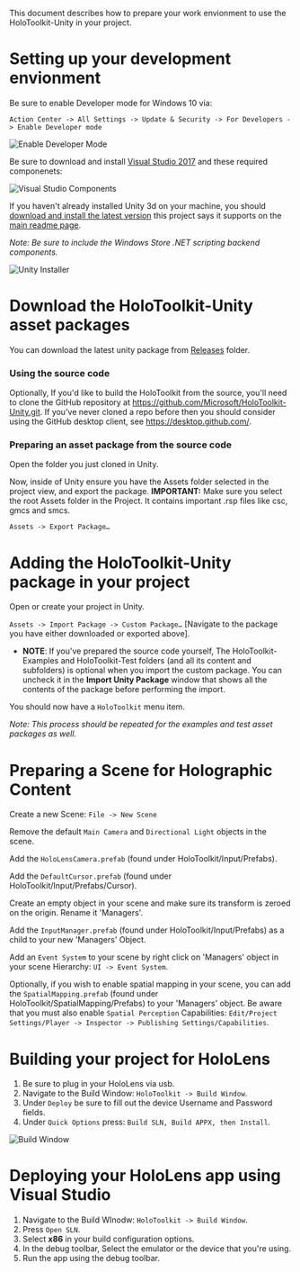This document describes how to prepare your work envionment to use the HoloToolkit-Unity in your project.

# Setting up your development envionment
Be sure to enable Developer mode for Windows 10 via:

`Action Center -> All Settings -> Update & Security -> For Developers -> Enable Developer mode`

![Enable Developer Mode](/External/ReadMeImages/EnableDevModeWin10.PNG "Enable Developer Mode for Windows 10")

Be sure to download and install [Visual Studio 2017](https://www.visualstudio.com/vs/) and these required componenets:

![Visual Studio Components](/External/ReadMeImages/VisualStudioComponents.PNG)

If you haven't already installed Unity 3d on your machine, you should [download and install the latest version](https://unity3d.com/get-unity/download/archive) this project says it supports on the [main readme page](/README.md).

_Note: Be sure to include the Windows Store .NET scripting backend components._

![Unity Installer](/External/ReadMeImages/UnityInstaller.PNG "Unity Installer")

# Download the HoloToolkit-Unity asset packages
You can download the latest unity package from [Releases](https://github.com/Microsoft/HoloToolkit-Unity/releases) folder.

### Using the source code
Optionally, If you'd like to build the HoloToolkit from the source, you'll need to clone the GitHub repository at https://github.com/Microsoft/HoloToolkit-Unity.git. If you've never cloned a repo before then you should consider using the GitHub desktop client, see https://desktop.github.com/.

### Preparing an asset package from the source code

Open the folder you just cloned in Unity.

Now, inside of Unity ensure you have the Assets folder selected in the project view, and export the package. **IMPORTANT:** Make sure you select the root Assets folder in the Project. It contains important .rsp files like csc, gmcs and smcs.

`Assets -> Export Package…`

# Adding the HoloToolkit-Unity package in your project

Open or create your project in Unity.

`Assets -> Import Package -> Custom Package…` [Navigate to the package 
you have either downloaded or exported above].

- **NOTE**: If you've prepared the source code yourself, The HoloToolkit-Examples and HoloToolkit-Test folders (and all its content and subfolders) is optional when you import the custom package. You can uncheck it in the **Import Unity Package** window that shows all the contents of the package before performing the import.   

You should now have a `HoloToolkit` menu item.

_Note: This process should be repeated for the examples and test asset packages as well._

# Preparing a Scene for Holographic Content
Create a new Scene: `File -> New Scene`

Remove the default `Main Camera` and `Directional Light` objects in the scene.

Add the `HoloLensCamera.prefab` (found under HoloToolkit/Input/Prefabs).

Add the `DefaultCursor.prefab` (found under HoloToolkit/Input/Prefabs/Cursor).

Create an empty object in your scene and make sure its transform is zeroed on the origin.
Rename it 'Managers'.

Add the `InputManager.prefab` (found under HoloToolkit/Input/Prefabs) as a child to your new 'Managers' Object.

Add an `Event System` to your scene by right click on 'Managers' object in your scene Hierarchy: `UI -> Event System`.

Optionally, if you wish to enable spatial mapping in your scene, you can add the `SpatialMapping.prefab` (found under HoloToolkit/SpatialMapping/Prefabs) to your 'Managers' object.  Be aware that you must also enable `Spatial Perception` Capabilities: `Edit/Project Settings/Player -> Inspector -> Publishing Settings/Capabilities`.

# Building your project for HoloLens
 1. Be sure to plug in your HoloLens via usb.
 2. Navigate to the Build Window: `HoloToolkit -> Build Window`.
 3. Under `Deploy` be sure to fill out the device Username and Password fields.
 4. Under `Quick Options` press: `Build SLN, Build APPX, then Install`.

![Build Window](/External/ReadMeImages/BuildWindow.PNG)

# Deploying your HoloLens app using Visual Studio
 1. Navigate to the Build WInodw: `HoloToolkit -> Build Window`.
 2. Press `Open SLN`.
 3. Select **x86** in your build configuration options.
 4. In the debug toolbar, Select the emulator or the device that you're using.
 5. Run the app using the debug toolbar.
